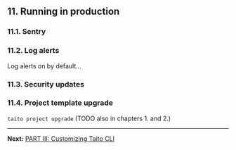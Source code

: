 ## 11. Running in production

### 11.1. Sentry

### 11.2. Log alerts

Log alerts on by default...

### 11.3. Security updates

### 11.4. Project template upgrade

`taito project upgrade` (TODO also in chapters 1. and 2.)

---

**Next:** [PART III: Customizing Taito CLI](12-creating-a-custom-command)
